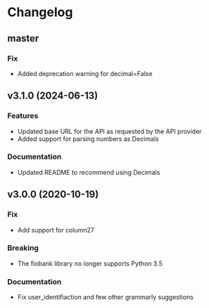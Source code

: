# Changelog

## master
### Fix
* Added deprecation warning for decimal=False

## v3.1.0 (2024-06-13)
### Features
* Updated base URL for the API as requested by the API provider
* Added support for parsing numbers as Decimals

### Documentation
* Updated README to recommend using Decimals

## v3.0.0 (2020-10-19)
### Fix
* Add support for column27

### Breaking
* The fiobank library no longer supports Python 3.5

### Documentation
* Fix user_identifiaction and few other grammarly suggestions

